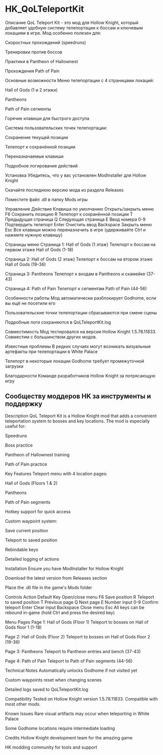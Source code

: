 ﻿# HK_QoLTeleportKit
Описание
QoL Teleport Kit - это мод для Hollow Knight, который добавляет удобную систему телепортации к боссам и ключевым локациям в игре. Мод особенно полезен для:

Скоростных прохождений (speedruns)

Тренировки против боссов

Практики в Pantheon of Hallownest

Прохождения Path of Pain

Основные возможности
Меню телепортации с 4 страницами локаций:

Hall of Gods (1 и 2 этажи)

Pantheons

Path of Pain сегменты

Горячие клавиши для быстрого доступа

Система пользовательских точек телепортации:

Сохранение текущей позиции

Телепорт к сохранённой позиции

Переназначаемые клавиши

Подробное логирование действий

Установка
Убедитесь, что у вас установлен ModInstaller для Hollow Knight

Скачайте последнюю версию мода из раздела Releases

Поместите файл .dll в папку Mods игры

Управление
Действие	Клавиша по умолчанию
Открыть/закрыть меню	F6
Сохранить позицию	R
Телепорт к сохранённой позиции	T
Предыдущая страница	Q
Следующая страница	E
Ввод номера	0-9
Подтвердить телепорт	Enter
Очистить ввод	Backspace
Закрыть меню	Esc
Все клавиши можно переназначить в игре (удерживайте Ctrl и нажмите нужную клавишу)

Страницы меню
Страница 1: Hall of Gods (1 этаж)
Телепорт к боссам на первом этаже Hall of Gods (1-18)

Страница 2: Hall of Gods (2 этаж)
Телепорт к боссам на втором этаже Hall of Gods (19-36)

Страница 3: Pantheons
Телепорт к входам в Pantheons и скамейке (37-43)

Страница 4: Path of Pain
Телепорт к сегментам Path of Pain (44-56)

Особенности работы
Мод автоматически разблокирует Godhome, если вы ещё не посетили его

Пользовательские точки телепортации сбрасываются при смене сцены

Подробные логи сохраняются в QoLTeleportKit.log

Совместимость
Мод тестировался на версии Hollow Knight 1.5.78.11833. Совместим с большинством других модов.

Известные проблемы
В редких случаях могут возникать визуальные артефакты при телепортации в White Palace

Телепорт в некоторые локации Godhome требует промежуточной загрузки

Благодарности
Команде разработчиков Hollow Knight за потрясающую игру

Сообществу моддеров HK за инструменты и поддержку
------------------------------------------------------------------------------------------------------------------------------------------------------------------------------------------------------------------------
Description
QoL Teleport Kit is a Hollow Knight mod that adds a convenient teleportation system to bosses and key locations. The mod is especially useful for:

Speedruns

Boss practice

Pantheon of Hallownest training

Path of Pain practice

Key Features
Teleport menu with 4 location pages:

Hall of Gods (Floors 1 & 2)

Pantheons

Path of Pain segments

Hotkey support for quick access

Custom waypoint system:

Save current position

Teleport to saved position

Rebindable keys

Detailed logging of actions

Installation
Ensure you have ModInstaller for Hollow Knight

Download the latest version from Releases section

Place the .dll file in the game's Mods folder

Controls
Action	Default Key
Open/close menu	F6
Save position	R
Teleport to saved position	T
Previous page	Q
Next page	E
Number input	0-9
Confirm teleport	Enter
Clear input	Backspace
Close menu	Esc
All keys can be rebound in-game (hold Ctrl and press the desired key)

Menu Pages
Page 1: Hall of Gods (Floor 1)
Teleport to bosses on Hall of Gods floor 1 (1-18)

Page 2: Hall of Gods (Floor 2)
Teleport to bosses on Hall of Gods floor 2 (19-36)

Page 3: Pantheons
Teleport to Pantheon entries and bench (37-43)

Page 4: Path of Pain
Teleport to Path of Pain segments (44-56)

Technical Notes
Automatically unlocks Godhome if not visited yet

Custom waypoints reset when changing scenes

Detailed logs saved to QoLTeleportKit.log

Compatibility
Tested on Hollow Knight version 1.5.78.11833. Compatible with most other mods.

Known Issues
Rare visual artifacts may occur when teleporting in White Palace

Some Godhome locations require intermediate loading

Credits
Hollow Knight development team for the amazing game

HK modding community for tools and support
